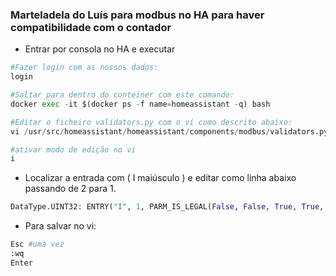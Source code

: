 ### Marteladela do Luís para modbus no HA para haver compatibilidade com o contador

- Entrar por consola no HA e executar

```python
#Fazer login com as nossos dados: 
login

#Saltar para dentro do conteiner com este comando:
docker exec -it $(docker ps -f name=homeassistant -q) bash

#Editar o ficheiro validators.py com o vi como descrito abaixo:
vi /usr/src/homeassistant/homeassistant/components/modbus/validators.py

#ativar modo de edição no vi
i
```
- Localizar a entrada com ( I maiúsculo ) e editar como linha abaixo passando de 2 para 1.

```python
DataType.UINT32: ENTRY("I", 1, PARM_IS_LEGAL(False, False, True, True, True))
```

- Para salvar no vi:

```python
Esc #uma vez
:wq
Enter
```

